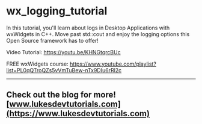 # wx_logging_tutorial

In this tutorial, you'll learn about logs in Desktop Applications with wxWidgets in C++. Move past std::cout and enjoy the logging options this Open Source framework has to offer!

Video Tutorial: https://youtu.be/KHNGtqrcBUc

FREE wxWidgets course: https://www.youtube.com/playlist?list=PL0qQTroQZs5vVmTuBew-nTx9DIu6rRl2c

---
Check out the blog for more! [www.lukesdevtutorials.com](https://www.lukesdevtutorials.com)
---
